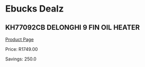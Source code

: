 
# Ebucks Dealz
## KH77092CB DELONGHI 9 FIN OIL HEATER
[Product Page](https://www.ebucks.com/web/shop/productSelected.do?prodId=960145520&catId=1130195724)

Price: R1749.00

Savings: 250.0


	